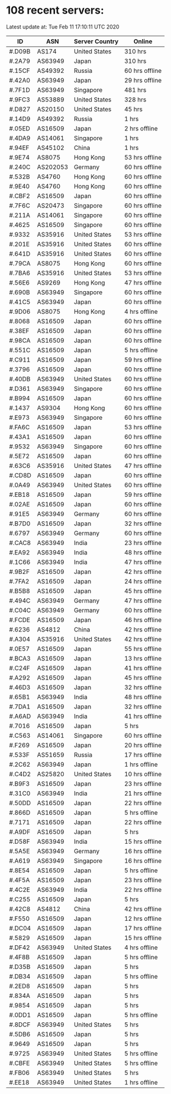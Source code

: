 # 108 recent servers:

Latest update at: Tue Feb 11 17:10:11 UTC 2020

| ID | ASN | Server Country | Online |
| -- | --- | -------------- | ------ |
| #.D09B | AS174 | United States | 310 hrs |
| #.2A79 | AS63949 | Japan | 310 hrs |
| #.15CF | AS49392 | Russia | 60 hrs offline |
| #.42A0 | AS63949 | Japan | 29 hrs offline |
| #.7F1D | AS63949 | Singapore | 481 hrs |
| #.9FC3 | AS53889 | United States | 328 hrs |
| #.D827 | AS20150 | United States | 45 hrs |
| #.14D9 | AS49392 | Russia | 1 hrs |
| #.05ED | AS16509 | Japan | 2 hrs offline |
| #.4DA9 | AS14061 | Singapore | 1 hrs |
| #.94EF | AS45102 | China | 1 hrs |
| #.9E74 | AS8075 | Hong Kong | 53 hrs offline |
| #.240C | AS202053 | Germany | 60 hrs offline |
| #.532B | AS4760 | Hong Kong | 60 hrs offline |
| #.9E40 | AS4760 | Hong Kong | 60 hrs offline |
| #.CBF2 | AS16509 | Japan | 60 hrs offline |
| #.7F6C | AS20473 | Singapore | 60 hrs offline |
| #.211A | AS14061 | Singapore | 60 hrs offline |
| #.4625 | AS16509 | Singapore | 60 hrs offline |
| #.9332 | AS35916 | United States | 53 hrs offline |
| #.201E | AS35916 | United States | 60 hrs offline |
| #.641D | AS35916 | United States | 60 hrs offline |
| #.79CA | AS8075 | Hong Kong | 60 hrs offline |
| #.7BA6 | AS35916 | United States | 53 hrs offline |
| #.56E6 | AS9269 | Hong Kong | 47 hrs offline |
| #.690B | AS63949 | Singapore | 60 hrs offline |
| #.41C5 | AS63949 | Japan | 60 hrs offline |
| #.9D06 | AS8075 | Hong Kong | 4 hrs offline |
| #.8068 | AS16509 | Japan | 60 hrs offline |
| #.38EF | AS16509 | Japan | 60 hrs offline |
| #.98CA | AS16509 | Japan | 60 hrs offline |
| #.551C | AS16509 | Japan | 5 hrs offline |
| #.C911 | AS16509 | Japan | 59 hrs offline |
| #.3796 | AS16509 | Japan | 60 hrs offline |
| #.40DB | AS63949 | United States | 60 hrs offline |
| #.D361 | AS63949 | Singapore | 60 hrs offline |
| #.B994 | AS16509 | Japan | 60 hrs offline |
| #.1437 | AS9304 | Hong Kong | 60 hrs offline |
| #.E973 | AS63949 | Singapore | 60 hrs offline |
| #.FA6C | AS16509 | Japan | 53 hrs offline |
| #.43A1 | AS16509 | Japan | 60 hrs offline |
| #.9532 | AS63949 | Singapore | 60 hrs offline |
| #.5E72 | AS16509 | Japan | 60 hrs offline |
| #.63C6 | AS35916 | United States | 47 hrs offline |
| #.CD8D | AS16509 | Japan | 60 hrs offline |
| #.0A49 | AS63949 | United States | 60 hrs offline |
| #.EB18 | AS16509 | Japan | 59 hrs offline |
| #.02AE | AS16509 | Japan | 60 hrs offline |
| #.91E5 | AS63949 | Germany | 60 hrs offline |
| #.B7D0 | AS16509 | Japan | 32 hrs offline |
| #.6797 | AS63949 | Germany | 60 hrs offline |
| #.CAC8 | AS63949 | India | 23 hrs offline |
| #.EA92 | AS63949 | India | 48 hrs offline |
| #.1C66 | AS63949 | India | 47 hrs offline |
| #.9B2F | AS16509 | Japan | 42 hrs offline |
| #.7FA2 | AS16509 | Japan | 24 hrs offline |
| #.B5B8 | AS16509 | Japan | 45 hrs offline |
| #.494C | AS63949 | Germany | 47 hrs offline |
| #.C04C | AS63949 | Germany | 60 hrs offline |
| #.FCDE | AS16509 | Japan | 46 hrs offline |
| #.6236 | AS4812 | China | 42 hrs offline |
| #.A304 | AS35916 | United States | 42 hrs offline |
| #.0E57 | AS16509 | Japan | 55 hrs offline |
| #.BCA3 | AS16509 | Japan | 13 hrs offline |
| #.C24F | AS16509 | Japan | 41 hrs offline |
| #.A292 | AS16509 | Japan | 45 hrs offline |
| #.46D3 | AS16509 | Japan | 32 hrs offline |
| #.65B1 | AS63949 | India | 48 hrs offline |
| #.7DA1 | AS16509 | Japan | 32 hrs offline |
| #.A6AD | AS63949 | India | 41 hrs offline |
| #.7016 | AS16509 | Japan | 5 hrs |
| #.C563 | AS14061 | Singapore | 60 hrs offline |
| #.F269 | AS16509 | Japan | 20 hrs offline |
| #.533F | AS51659 | Russia | 17 hrs offline |
| #.2C62 | AS63949 | Japan | 1 hrs offline |
| #.C4D2 | AS25820 | United States | 10 hrs offline |
| #.B9F3 | AS16509 | Japan | 23 hrs offline |
| #.31C0 | AS63949 | India | 21 hrs offline |
| #.50DD | AS16509 | Japan | 22 hrs offline |
| #.866D | AS16509 | Japan | 5 hrs offline |
| #.7171 | AS16509 | Japan | 22 hrs offline |
| #.A9DF | AS16509 | Japan | 5 hrs |
| #.D58F | AS63949 | India | 15 hrs offline |
| #.5A5E | AS63949 | Germany | 16 hrs offline |
| #.A619 | AS63949 | Singapore | 16 hrs offline |
| #.8E54 | AS16509 | Japan | 5 hrs offline |
| #.4F5A | AS16509 | Japan | 23 hrs offline |
| #.4C2E | AS63949 | India | 22 hrs offline |
| #.C255 | AS16509 | Japan | 5 hrs |
| #.42C8 | AS4812 | China | 42 hrs offline |
| #.F550 | AS16509 | Japan | 12 hrs offline |
| #.DC04 | AS16509 | Japan | 17 hrs offline |
| #.5829 | AS16509 | Japan | 15 hrs offline |
| #.DF42 | AS63949 | United States | 4 hrs offline |
| #.4F8B | AS16509 | Japan | 5 hrs offline |
| #.D35B | AS16509 | Japan | 5 hrs |
| #.DB34 | AS16509 | Japan | 5 hrs offline |
| #.2ED8 | AS16509 | Japan | 5 hrs |
| #.834A | AS16509 | Japan | 5 hrs |
| #.9854 | AS16509 | Japan | 5 hrs |
| #.0DD1 | AS16509 | Japan | 5 hrs offline |
| #.8DCF | AS63949 | United States | 5 hrs |
| #.5DB6 | AS16509 | Japan | 5 hrs |
| #.9649 | AS16509 | Japan | 5 hrs |
| #.9725 | AS63949 | United States | 5 hrs offline |
| #.CBFE | AS63949 | United States | 5 hrs offline |
| #.FB06 | AS63949 | United States | 5 hrs |
| #.EE18 | AS63949 | United States | 1 hrs offline |

